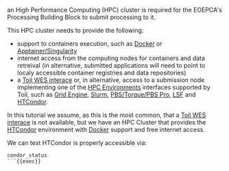 an High Performance Computing (HPC) cluster is required for the EOEPCA's Processing Building Block to submit processing to it.

This HPC cluster needs to provide the following:
 - support to containers execution, such as [Docker](https://www.docker.com/) or [Apptainer/Singularity](https://apptainer.org/)
 - internet access from the computing nodes for containers and data retreival (in alternative, submitted applications will need to point to localy accessible container registries and data repositories)
 - a [Toil WES interace](https://toil.readthedocs.io/en/master/running/server/wes.html) or, in alternative, access to a submission node implementing one of the [HPC Environments](https://toil.readthedocs.io/en/latest/running/hpcEnvironments.html) interfaces supported by Toil, such as [Grid Engine](http://www.univa.com/oracle), [Slurm](https://www.schedmd.com/), [PBS/Torque/PBS Pro](http://www.adaptivecomputing.com/products/open-source/torque/), [LSF](https://en.wikipedia.org/wiki/Platform_LSF) and [HTCondor](https://research.cs.wisc.edu/htcondor/).

In this tutorial we assume, as this is the most common, that a [Toil WES interace](https://toil.readthedocs.io/en/master/running/server/wes.html) is not available, but we have an HPC Cluster that provides the [HTCondor](https://research.cs.wisc.edu/htcondor/) environment with [Docker](https://www.docker.com/) support and free internet access.

We can test HTCondor is properly accessible via:

```
condor_status
```{{exec}}
